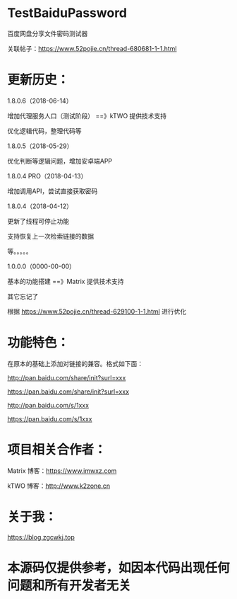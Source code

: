 # TestBaiduPassword
百度网盘分享文件密码测试器

关联帖子：https://www.52pojie.cn/thread-680681-1-1.html


# 更新历史：

1.8.0.6（2018-06-14）

增加代理服务人口（测试阶段） ==》kTWO 提供技术支持

优化逻辑代码，整理代码等

1.8.0.5（2018-05-29）

优化判断等逻辑问题，增加安卓端APP

1.8.0.4 PRO（2018-04-13）

增加调用API，尝试直接获取密码

1.8.0.4（2018-04-12）

更新了线程可停止功能

支持恢复上一次检索链接的数据

等。。。。。

1.0.0.0（0000-00-00）

基本的功能搭建 ==》Matrix 提供技术支持

其它忘记了

根据 https://www.52pojie.cn/thread-629100-1-1.html 进行优化

# 功能特色：

在原本的基础上添加对链接的兼容。格式如下面：

http://pan.baidu.com/share/init?surl=xxx

https://pan.baidu.com/share/init?surl=xxx

http://pan.baidu.com/s/1xxx

https://pan.baidu.com/s/1xxx

# 项目相关合作者：

Matrix 博客：https://www.imwxz.com

kTWO 博客：http://www.k2zone.cn

# 关于我：

https://blog.zgcwkj.top

# 本源码仅提供参考，如因本代码出现任何问题和所有开发者无关
